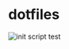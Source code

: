 # dotfiles
![init script test](https://github.com/puppuccino/dotfiles/actions/workflows/{init%20script%20test}/badge.svg)
